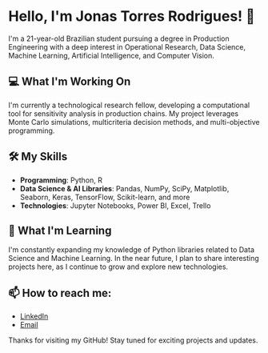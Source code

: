 # Hello, I'm Jonas Torres Rodrigues! 👋

I'm a 21-year-old Brazilian student pursuing a degree in Production Engineering with a deep interest in  Operational Research, Data Science, Machine Learning, Artificial Intelligence, and Computer Vision. 

## 💻 What I'm Working On
I'm currently a technological research fellow, developing a computational tool for sensitivity analysis in production chains. My project leverages Monte Carlo simulations, multicriteria decision methods, and multi-objective programming.

## 🛠️ My Skills
- **Programming**: Python, R
- **Data Science & AI Libraries**: Pandas, NumPy, SciPy, Matplotlib, Seaborn, Keras, TensorFlow, Scikit-learn, and more
- **Technologies**: Jupyter Notebooks, Power BI, Excel, Trello

## 🌱 What I'm Learning
I'm constantly expanding my knowledge of Python libraries related to Data Science and Machine Learning. In the near future, I plan to share interesting projects here, as I continue to grow and explore new technologies.

## 📫 How to reach me:
- [LinkedIn](https://www.linkedin.com/in/jonas-t-rodrigues-79022a22b/)
- [Email](mailto:jonastorresr0drigues@gmail.com)

Thanks for visiting my GitHub! Stay tuned for exciting projects and updates.
